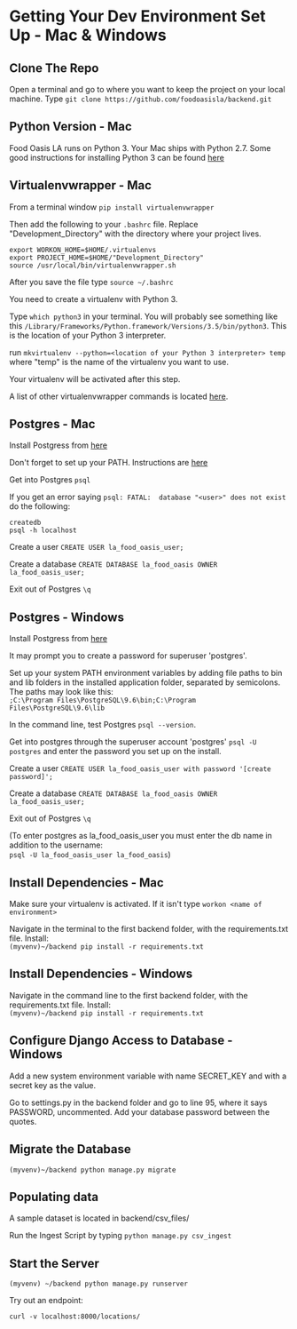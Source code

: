 # Getting Your Dev Environment Set Up - Mac & Windows

## Clone The Repo

Open a terminal and go to where you want to keep the project on your local machine.
Type `git clone https://github.com/foodoasisla/backend.git`

## Python Version - Mac
Food Oasis LA runs on Python 3. Your Mac ships with Python 2.7. Some good instructions for installing Python 3 can be found [here](http://docs.python-guide.org/en/latest/starting/install3/osx/)

## Virtualenvwrapper - Mac

From a terminal window `pip install virtualenvwrapper`

Then add the following to your `.bashrc` file. Replace "Development_Directory" with the directory where your project lives.

    export WORKON_HOME=$HOME/.virtualenvs
    export PROJECT_HOME=$HOME/"Development_Directory"
    source /usr/local/bin/virtualenvwrapper.sh

After you save the file type `source ~/.bashrc`

You need to create a virtualenv with Python 3. 

Type `which python3` in your terminal. 
You will probably see something like this `/Library/Frameworks/Python.framework/Versions/3.5/bin/python3`. This is the location of your Python 3 interpreter.

run `mkvirtualenv --python=<location of your Python 3 interpreter> temp` where "temp" is the name of the virtualenv you want to use.

Your virtualenv will be activated after this step.

A list of other virtualenvwrapper commands is located [here](http://virtualenvwrapper.readthedocs.io/en/latest/install.html).

## Postgres - Mac

Install Postgress from [here](http://postgresapp.com/)

Don't forget to set up your PATH. Instructions are [here](http://postgresapp.com/documentation/cli-tools.html)

Get into Postgres `psql`

If you get an error saying `psql: FATAL:  database "<user>" does not exist` do the following:

    createdb
    psql -h localhost

Create a user
    `CREATE USER la_food_oasis_user;`

Create a database
    `CREATE DATABASE la_food_oasis OWNER la_food_oasis_user;`

Exit out of Postgres `\q`

## Postgres - Windows
Install Postgress from [here](http://www.enterprisedb.com/products-services-training/pgdownload#windows)

It may prompt you to create a password for superuser 'postgres'.

Set up your system PATH environment variables by adding file paths to bin and lib folders in the installed application folder, separated by semicolons. The paths may look like this: </br>
`;C:\Program Files\PostgreSQL\9.6\bin;C:\Program Files\PostgreSQL\9.6\lib`

In the command line, test Postgres `psql --version`.

Get into postgres through the superuser account 'postgres' `psql -U postgres` and enter the password you set up on the install.

Create a user
    `CREATE USER la_food_oasis_user with password '[create password]';`

Create a database
    `CREATE DATABASE la_food_oasis OWNER la_food_oasis_user;`

Exit out of Postgres `\q`

(To enter postgres as la_food_oasis_user you must enter the db name in addition to the username: </br>
`psql -U la_food_oasis_user la_food_oasis`)

## Install Dependencies - Mac

Make sure your virtualenv is activated. If it isn't type `workon <name of environment>`

Navigate in the terminal to the first backend folder, with the requirements.txt file. Install: </br>
`(myvenv)~/backend pip install -r requirements.txt`

## Install Dependencies - Windows

Navigate in the command line to the first backend folder, with the requirements.txt file. Install: </br>
`(myvenv)~/backend pip install -r requirements.txt`

## Configure Django Access to Database - Windows
Add a new system environment variable with name SECRET_KEY and with a secret key as the value.

Go to settings.py in the backend folder and go to line 95, where it says PASSWORD, uncommented. Add your database password between the quotes.

## Migrate the Database

`(myvenv)~/backend python manage.py migrate`

## Populating data

A sample dataset is located in backend/csv_files/

Run the Ingest Script by typing `python manage.py csv_ingest`

## Start the Server

```
(myvenv) ~/backend python manage.py runserver
```

Try out an endpoint:

```
curl -v localhost:8000/locations/
```
